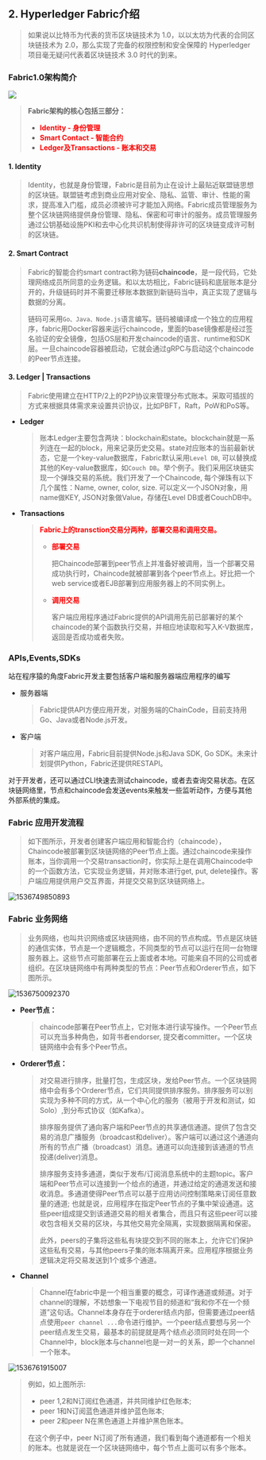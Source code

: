 ## 2. Hyperledger Fabric介绍

> 如果说以比特币为代表的货币区块链技术为 1.0，以以太坊为代表的合同区块链技术为 2.0，那么实现了完备的权限控制和安全保障的 Hyperledger 项目毫无疑问代表着区块链技术 3.0 时代的到来。

### Fabric1.0架构简介

![](assets/hyperledger.png)

> **Fabric架构的核心包括三部分：**
>
> - <font color='red'>**Identity - 身份管理**</font>
> - <font color='red'>**Smart Contact - 智能合约**</font>
> - <font color='red'>**Ledger及Transactions - 账本和交易**</font>

#### 1. Identity

> Identity，也就是身份管理，Fabric是目前为止在设计上最贴近联盟链思想的区块链。联盟链考虑到商业应用对安全、隐私、监管、审计、性能的需求，提高准入门槛，成员必须被许可才能加入网络。Fabric成员管理服务为整个区块链网络提供身份管理、隐私、保密和可审计的服务。成员管理服务通过公钥基础设施PKI和去中心化共识机制使得非许可的区块链变成许可制的区块链。

#### 2. Smart Contract

> Fabric的智能合约smart contract称为链码**chaincode**，是一段代码，它处理网络成员所同意的业务逻辑。和以太坊相比，Fabric链码和底层账本是分开的，升级链码时并不需要迁移账本数据到新链码当中，真正实现了逻辑与数据的分离。
>
> 链码可采用`Go、Java、Node.js`语言编写。链码被编译成一个独立的应用程序，fabric用Docker容器来运行chaincode，里面的base镜像都是经过签名验证的安全镜像，包括OS层和开发chaincode的语言、runtime和SDK层。一旦chaincode容器被启动，它就会通过gRPC与启动这个chaincode的Peer节点连接。

#### 3. Ledger | Transactions

> Fabric使用建立在HTTP/2上的P2P协议来管理分布式账本。采取可插拔的方式来根据具体需求来设置共识协议，比如PBFT，Raft，PoW和PoS等。

- **Ledger**

  > 账本Ledger主要包含两块：blockchain和state。blockchain就是一系列连在一起的block，用来记录历史交易。state对应账本的当前最新状态，它是一个key-value数据库，Fabric默认采用`Level DB`, 可以替换成其他的Key-value数据库，如`Couch DB`。举个例子。我们采用区块链实现一个弹珠交易的系统。我们开发了一个Chaincode, 每个弹珠有以下几个属性：Name, owner, color, size.  可以定义一个JSON对象，用name做KEY, JSON对象做Value，存储在Level DB或者CouchDB中。

- **Transactions**

  > <font color="red">**Fabric上的transction交易分两种，部署交易和调用交易。**</font>
  >
  > - <font color="red">**部署交易**</font>
  >
  >   把Chaincode部署到peer节点上并准备好被调用，当一个部署交易成功执行时，Chaincode就被部署到各个peer节点上。好比把一个web service或者EJB部署到应用服务器上的不同实例上。
  >
  > - <font color="red">**调用交易**</font>
  >
  >   客户端应用程序通过Fabric提供的API调用先前已部署好的某个chaincode的某个函数执行交易，并相应地读取和写入K-V数据库，返回是否成功或者失败。

### APIs,Events,SDKs

站在程序猿的角度Fabric开发主要包括客户端和服务器端应用程序的编写

- 服务器端

  > Fabric提供API方便应用开发，对服务端的ChainCode，目前支持用Go、Java或者Node.js开发。

- 客户端

  > 对客户端应用，Fabric目前提供Node.js和Java SDK, Go SDK。未来计划提供Python，Fabric还提供RESTAPI。

对于开发者，还可以通过CLI快速去测试chaincode，或者去查询交易状态。在区块链网络里，节点和chaincode会发送events来触发一些监听动作，方便与其他外部系统的集成。

### Fabric 应用开发流程

> 如下图所示，开发者创建客户端应用和智能合约（chaincode），Chaincode被部署到区块链网络的Peer节点上面。通过chaincode来操作账本，当你调用一个交易transaction时，你实际上是在调用Chaincode中的一个函数方法，它实现业务逻辑，并对账本进行get, put, delete操作。客户端应用提供用户交互界面，并提交交易到区块链网络上。

![1536749850893](assets/%E5%BA%94%E7%94%A8%E5%BC%80%E5%8F%91%E6%B5%81%E7%A8%8B.png)

### Fabric 业务网络

> 业务网络，也叫共识网络或区块链网络，由不同的节点构成。节点是区块链的通信实体，节点是一个逻辑概念，不同类型的节点可以运行在同一台物理服务器上。这些节点可能部署在云上面或者本地。可能来自不同的公司或者组织。在区块链网络中有两种类型的节点：Peer节点和Orderer节点，如下图所示。

![1536750092370](assets/%E4%B8%9A%E5%8A%A1%E7%BD%91%E7%BB%9C.png)

- **Peer节点：**

  > chaincode部署在Peer节点上，它对账本进行读写操作。一个Peer节点可以充当多种角色，如背书者endorser, 提交者committer。一个区块链网络中会有多个Peer节点。

- **Orderer节点：**

  > 对交易进行排序，批量打包，生成区块，发给Peer节点。一个区块链网络中会有多个Orderer节点，它们共同提供排序服务。排序服务可以别实现为多种不同的方式，从一个中心化的服务（被用于开发和测试，如Solo）,到分布式协议（如Kafka）。
  >
  > 排序服务提供了通向客户端和Peer节点的共享通信通道。提供了包含交易的消息广播服务（broadcast和deliver）。客户端可以通过这个通道向所有的节点广播（broadcast）消息。通道可以向连接到该通道的节点投递(deliver)消息。
  >
  > 排序服务支持多通道，类似于发布/订阅消息系统中的主题topic。客户端和Peer节点可以连接到一个给点的通道，并通过给定的通道发送和接收消息。多通道使得Peer节点可以基于应用访问控制策略来订阅任意数量的通道; 也就是说，应用程序在指定Peer节点的子集中架设通道。这些peer组成提交到该通道交易的相关者集合，而且只有这些peer可以接收包含相关交易的区块，与其他交易完全隔离，实现数据隔离和保密。
  >
  > 此外，peers的子集将这些私有块提交到不同的账本上，允许它们保护这些私有交易，与其他peers子集的账本隔离开来。应用程序根据业务逻辑决定将交易发送到1个或多个通道。

- **Channel**

  > Channel在fabric中是一个相当重要的概念，可译作通道或频道。对于channel的理解，不妨想象一下电视节目的频道和“我和你不在一个频道”这句话。Channel本身存在于orderer结点内部，但需要通过peer结点使用`peer channel ...`命令进行维护。一个peer结点要想与另一个peer结点发生交易，最基本的前提就是两个结点必须同时处在同一个Channel中，block账本与channel也是一对一的关系，即一个channel一个账本。

![1536761915007](assets/channels.png)

> 例如，如上图所示:
>
> - peer 1,2和N订阅红色通道，并共同维护红色账本; 
> - peer 1和N订阅蓝色通道并维护蓝色账本; 
> - peer 2和peer N在黑色通道上并维护黑色账本。
>
> 在这个例子中，peer N订阅了所有通道，我们看到每个通道都有一个相关的账本。也就是说在一个区块链网络中，每个节点上面可以有多个账本。